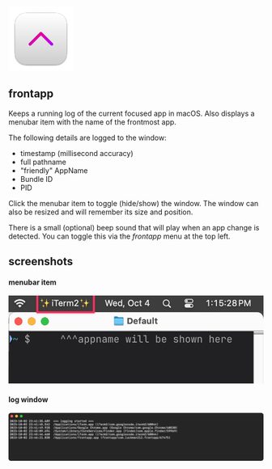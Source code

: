 ![](./icon.png)

## frontapp

Keeps a running log of the current focused app in macOS. Also displays a menubar item with the name of the frontmost app.

The following details are logged to the window:

- timestamp (millisecond accuracy)
- full pathname
- "friendly" AppName
- Bundle ID
- PID

Click the menubar item to toggle (hide/show) the window. The window can also be resized and will remember its size and position.

There is a small (optional) beep sound that will play when an app change is detected. You can toggle this via the *frontapp* menu at the top left.

## screenshots

#### menubar item
![](./menubar.png)

#### log window
![](./logwindow.png)
